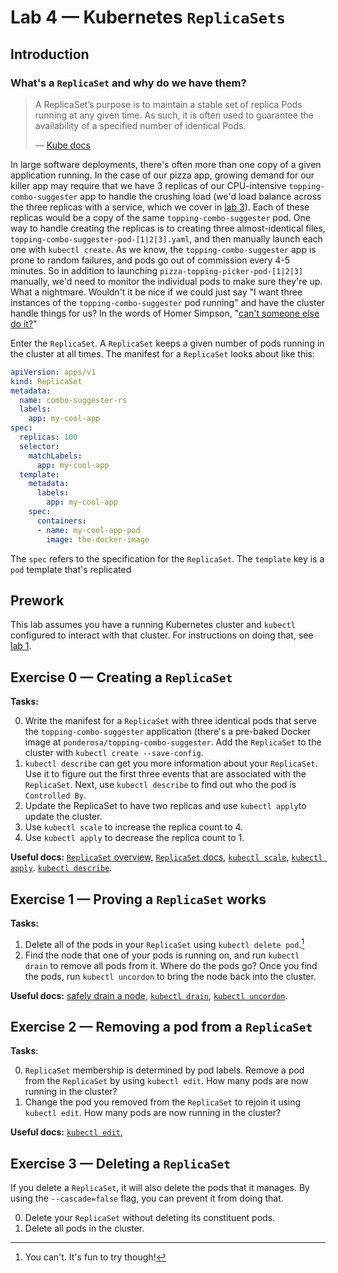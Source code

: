 # Lab 4 — Kubernetes `ReplicaSets`

## Introduction

### What's a `ReplicaSet` and why do we have them?

> A ReplicaSet’s purpose is to maintain a stable set of replica Pods running at any given time. As such, it is often used to guarantee the availability of a specified number of identical Pods.
>
> — [Kube docs](https://kubernetes.io/docs/concepts/workloads/controllers/replicaset/)

In large software deployments, there's often more than one copy of a given application running. In the case of our pizza app, growing demand for our killer app may require that we have 3 replicas of our CPU-intensive `topping-combo-suggester` app to handle the crushing load (we'd load balance across the three replicas with a service, which we cover in [lab 3](#todo)). Each of these replicas would be a copy of the same `topping-combo-suggester` pod. One way to handle creating the replicas is to creating three almost-identical files, `topping-combo-suggester-pod-[1|2|3].yaml`, and then manually launch each one with `kubectl create`. As we know, the `topping-combo-suggester` app is prone to random failures, and pods go out of commission every 4-5 minutes. So in addition to launching `pizza-topping-picker-pod-[1|2|3]` manually, we'd need to monitor the individual pods to make sure they're up. What a nightmare. Wouldn't it be nice if we could just say "I want three instances of the `topping-combo-suggester` pod running" and have the cluster handle things for us?  In the words of Homer Simpson, "[can't someone else do it?](https://cdn-images-1.medium.com/max/800/1*P-adWnXHrR_HfC13xC-YPA.gif)" 

Enter the `ReplicaSet`. A `ReplicaSet` keeps a given number of pods running in the cluster at all times. The manifest for a `ReplicaSet` looks about like this:

```yaml
apiVersion: apps/v1
kind: ReplicaSet
metadata:
  name: combo-suggester-rs
  labels:
    app: my-cool-app
spec:
  replicas: 100
  selector:
    matchLabels:
      app: my-cool-app
  template:
    metadata:
      labels:
        app: my-cool-app
    spec:
      containers:
      - name: my-cool-app-pod
        image: the-docker-image
```

The `spec` refers to the specification for the `ReplicaSet`. The `template` key is a `pod` template that's replicated   

## Prework

This lab assumes you have a running Kubernetes cluster and `kubectl` configured to interact with that cluster. For instructions on doing that, see [lab 1](https://github.com/ponderosa-io/kubernetes-101/tree/master/labs/1-kube-clusters).

## Exercise 0 — Creating a `ReplicaSet`

**Tasks:**

0. Write the manifest for a `ReplicaSet` with three identical pods that serve the `topping-combo-suggester` application (there's a pre-baked Docker image at `ponderosa/topping-combo-suggester`. Add the `ReplicaSet` to the cluster with `kubectl create --save-config`. 
1. `kubectl describe` can get you more information about your `ReplicaSet`. Use it to figure out the first three events that are associated with the `ReplicaSet`. Next, use `kubectl describe` to find out who the pod is `Controlled By`.
2. Update the ReplicaSet to have two replicas and use `kubectl apply`to update the cluster.
3. Use `kubectl scale` to increase the replica count to 4.
4. Use `kubectl apply` to decrease the replica count to 1.

**Useful docs:** [`ReplicaSet` overview](https://kubernetes.io/docs/concepts/workloads/controllers/replicaset/), [`ReplicaSet` docs](https://kubernetes.io/docs/reference/generated/kubernetes-api/v1.13/#replicaset-v1-apps),  [`kubectl scale`](https://kubernetes.io/docs/reference/generated/kubectl/kubectl-commands#scale), [`kubectl apply`](https://kubernetes.io/docs/reference/generated/kubectl/kubectl-commands#apply). [`kubectl describe`](https://kubernetes.io/docs/reference/generated/kubectl/kubectl-commands#describe).

## Exercise 1 — Proving a `ReplicaSet` works

**Tasks:**

1. Delete all of the pods in your `ReplicaSet` using `kubectl delete pod`.[^0]
2. Find the node that one of your pods is running on, and run `kubectl drain` to remove all pods from it. Where do the pods go? Once you find the pods, run `kubectl uncordon` to bring the node back into the cluster.

**Useful docs:** [safely drain a node](https://kubernetes.io/docs/tasks/administer-cluster/safely-drain-node/#use-kubectl-drain-to-remove-a-node-from-service), [`kubectl drain`](https://kubernetes.io/docs/reference/generated/kubectl/kubectl-commands#drain), [`kubectl uncordon`](https://kubernetes.io/docs/reference/generated/kubectl/kubectl-commands#uncordon).

## Exercise 2 — Removing a pod from a `ReplicaSet`

**Tasks**:

0. `ReplicaSet` membership is determined by pod labels. Remove a pod from the `ReplicaSet` by using `kubectl edit`. How many pods are now running in the cluster?
1. Change the pod you removed from the `ReplicaSet` to rejoin it using `kubectl edit`. How many pods are now running in the cluster?

**Useful docs:** [`kubectl edit`](https://kubernetes.io/docs/reference/generated/kubectl/kubectl-commands#edit), 

## Exercise 3 — Deleting a `ReplicaSet`

If you delete a `ReplicaSet`, it will also delete the pods that it manages. By using the `--cascade=false` flag, you can prevent it from doing that.

0. Delete your `ReplicaSet` without deleting its constituent pods.
1. Delete all pods in the cluster.

[^0]: You can't. It's fun to try though!